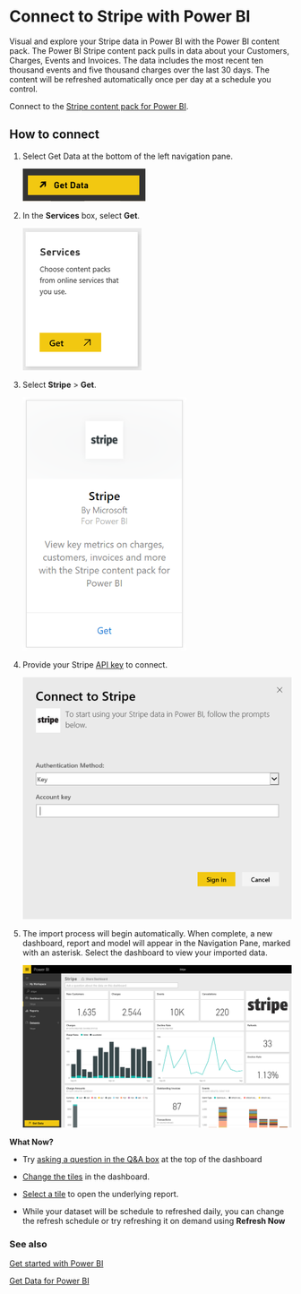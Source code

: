 <properties
   pageTitle="Connect to Stripe with Power BI"
   description="Stripe for Power BI"
   services="powerbi"
   documentationCenter=""
   authors="joeshoukry"
   manager="erikre"
   backup="maggiesMSFT"
   editor=""
   tags=""
   qualityFocus="no"
   qualityDate=""/>

<tags
   ms.service="powerbi"
   ms.devlang="NA"
   ms.topic="article"
   ms.tgt_pltfrm="NA"
   ms.workload="powerbi"
   ms.date="08/28/2017"
   ms.author="yshoukry"/>

# Connect to Stripe with Power BI

Visual and explore your Stripe data in Power BI with the Power BI content pack. The Power BI Stripe content pack pulls in data about your Customers, Charges, Events and Invoices. The data includes the most recent ten thousand events and five thousand charges over the last 30 days. The content will be refreshed automatically once per day at a schedule you control. 

Connect to the [Stripe content pack for Power BI](https://app.powerbi.com/getdata/services/stripe).

## How to connect

1. Select Get Data at the bottom of the left navigation pane.  

    ![](media/powerbi-content-pack-stripe/getdata.png)

2. In the **Services** box, select **Get**.  

    ![](media/powerbi-content-pack-stripe/services.png)  

3. Select **Stripe** &gt; **Get**.  

    ![](media/powerbi-content-pack-stripe/stripe.png)  

4. Provide your Stripe [API key](https://dashboard.stripe.com/account/apikeys) to connect.  

    ![](media/powerbi-content-pack-stripe/creds.png)

5. The import process will begin automatically. When complete, a new dashboard, report and model will appear in the Navigation Pane, marked with an asterisk. Select the dashboard to view your imported data.

    ![](media/powerbi-content-pack-stripe/dashboard.png)

**What Now?**

- Try [asking a question in the Q&A box](powerbi-service-q-and-a.md) at the top of the dashboard

- [Change the tiles](powerbi-service-edit-a-tile-in-a-dashboard.md) in the dashboard.

- [Select a tile](powerbi-service-dashboard-tiles.md) to open the underlying report.

- While your dataset will be schedule to refreshed daily, you can change the refresh schedule or try refreshing it on demand using **Refresh Now**

### See also

[Get started with Power BI](powerbi-service-get-started.md)

[Get Data for Power BI](powerbi-service-get-data.md)
